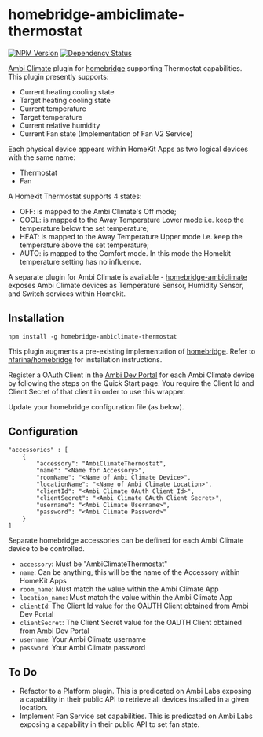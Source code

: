 # homebridge-ambiclimate-thermostat
[![NPM Version](https://img.shields.io/npm/v/homebridge-ambiclimate-thermostat.svg)](https://www.npmjs.com/package/homebridge-ambiclimate-thermostat)
[![Dependency Status](https://img.shields.io/versioneye/d/nodejs/homebridge-ambiclimate-thermostat.svg)](https://www.versioneye.com/nodejs/homebridge--thermostat/)

[Ambi Climate](https://www.ambiclimate.com/) plugin for [homebridge](https://www.npmjs.com/package/homebridge) supporting Thermostat capabilities.  This plugin presently supports:
* Current heating cooling state
* Target heating cooling state
* Current temperature
* Target temperature
* Current relative humidity
* Current Fan state (Implementation of Fan V2 Service)

Each physical device appears within HomeKit Apps as two logical devices with the same name:
* Thermostat
* Fan

A Homekit Thermostat supports 4 states:
* OFF: is mapped to the Ambi Climate's Off mode;
* COOL: is mapped to the Away Temperature Lower mode i.e. keep the temperature below the set temperature;
* HEAT: is mapped to the Away Temperature Upper mode i.e. keep the temperature above the set temperature;
* AUTO: is mapped to the Comfort mode.  In this mode the Homekit temperature setting has no influence.

A separate plugin for Ambi Climate is available - [homebridge-ambiclimate](https://www.npmjs.com/package/homebridge-ambiclimate) exposes Ambi Climate devices as Temperature Sensor, Humidity Sensor, and Switch services within Homekit.

## Installation

    npm install -g homebridge-ambiclimate-thermostat

This plugin augments a pre-existing implementation of [homebridge](https://www.npmjs.com/package/homebridge).  Refer to [nfarina/homebridge](https://www.npmjs.com/package/homebridge) for installation instructions.

Register a OAuth Client in the <a href="https://api.ambiclimate.com/" target="_new">Ambi Dev Portal</a> for each Ambi Climate device by following the steps on the Quick Start page.  You require the Client Id and Client Secret of that client in order to use this wrapper.

Update your homebridge configuration file (as below).

## Configuration

    "accessories" : [
        {
            "accessory": "AmbiClimateThermostat",
            "name": "<Name for Accessory>",
            "roomName": "<Name of Ambi Climate Device>",
            "locationName": "<Name of Ambi Climate Location>",
            "clientId": "<Ambi Climate OAuth Client Id>",
            "clientSecret": "<Ambi Climate OAuth Client Secret>",
            "username": "<Ambi Climate Username>",
            "password": "<Ambi Climate Password>"
        }
    ]

Separate homebridge accessories can be defined for each Ambi Climate device to be controlled.  
* `accessory`: Must be "AmbiClimateThermostat"
* `name`: Can be anything, this will be the name of the Accessory within HomeKit Apps
* `room_name`: Must match the value within the Ambi Climate App
* `location_name`: Must match the value within the Ambi Climate App
* `clientId`: The Client Id value for the OAUTH Client obtained from Ambi Dev Portal
* `clientSecret`: The Client Secret value for the OAUTH Client obtained from Ambi Dev Portal
* `username`: Your Ambi Climate username
* `password`: Your Ambi Climate password

## To Do
* Refactor to a Platform plugin.  This is predicated on Ambi Labs exposing a capability in their public API to retrieve all devices installed in a given location.
* Implement Fan Service set capabilities. This is predicated on Ambi Labs exposing a capability in their public API to set fan state.
